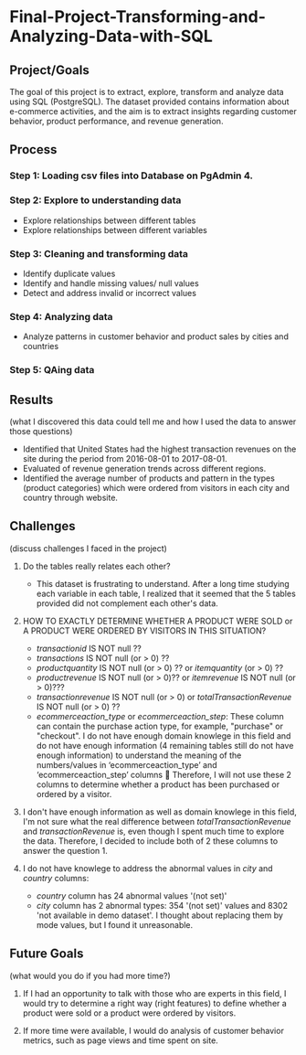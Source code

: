 # Final-Project-Transforming-and-Analyzing-Data-with-SQL

## Project/Goals
The goal of this project is to extract, explore, transform and analyze data using SQL (PostgreSQL). The dataset provided contains information about e-commerce activities, and the aim is to extract insights regarding customer behavior, product performance, and revenue generation.

## Process
### Step 1: Loading csv files into Database on PgAdmin 4.
### Step 2: Explore to understanding data
* Explore relationships between different tables
* Explore relationships between different variables
### Step 3: Cleaning and transforming data
* Identify duplicate values
* Identify and handle missing values/ null values
* Detect and address invalid or incorrect values
### Step 4: Analyzing data
* Analyze patterns in customer behavior and product sales by cities and countries
### Step 5: QAing data


## Results
(what I discovered this data could tell me and how I used the data to answer those questions)
* Identified that United States had the highest transaction revenues on the site during the period from 2016-08-01 to 2017-08-01.
* Evaluated of revenue generation trends across different regions.
* Identified the average number of products and pattern in the types (product categories) which were ordered from visitors in each city and country through website.


## Challenges 
(discuss challenges I faced in the project)
1. Do the tables really relates each other? 
	* This dataset is frustrating to understand. After a long time studying each variable in each table, I realized that it seemed that the 5 tables provided did not complement each other's data.

2. HOW TO EXACTLY DETERMINE WHETHER A PRODUCT WERE SOLD or A PRODUCT WERE ORDERED BY VISITORS IN THIS SITUATION?
	* _transactionid_ IS NOT null ??
	* _transactions_ IS NOT null (or > 0) ??
	* _productquantity_ IS NOT null (or > 0) ??   or _itemquantity_ (or > 0) ??
	* _productrevenue_  IS NOT null (or > 0)??    or _itemrevenue_ IS NOT null (or > 0)???
	* _transactionrevenue_ IS NOT null (or > 0)   or _totalTransactionRevenue_ IS NOT null (or > 0) ??
	* _ecommerceaction_type_ or _ecommerceaction_step_: These column can contain the purchase action type, for example, "purchase" or "checkout". I do not have enough domain knowlege in this field and do not have enough information (4 remaining tables still do not have enough information) to understand the meaning of the numbers/values in ‘ecommerceaction_type’ and ‘ecommerceaction_step’ columns  Therefore, I will not use these 2 columns to determine whether a product has been purchased or ordered by a visitor.

3. I don't have enough information as well as domain knowlege in this field, I'm not sure what the real difference between _totalTransactionRevenue_ and _transactionRevenue_ is, even though I spent much time to explore the data. Therefore, I decided to include both of 2 these columns to answer the question 1.


3. I do not have knowlege to address the abnormal values in _city_ and _country_ columns:
	* _country_ column has 24 abnormal values '(not set)'
	* _city_ column has 2 abnormal types: 354 '(not set)' values and 8302 'not available in demo dataset'.
I thought about replacing them by mode values, but I found it unreasonable.


## Future Goals
(what would you do if you had more time?)
1. If I had an opportunity to talk with those who are experts in this field, I would try to determine a right way (right features) to define whether a product were sold or a product were ordered by visitors.

2. If more time were available, I would do analysis of customer behavior metrics, such as page views and time spent on site.
